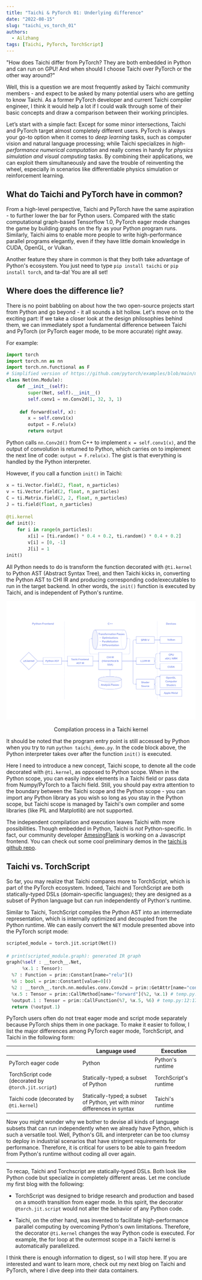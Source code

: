 ```yaml
---
title: "Taichi & PyTorch 01: Underlying difference"
date: "2022-08-15"
slug: "taichi_vs_torch_01"
authors:
  - Ailzhang
tags: [Taichi, PyTorch, TorchScript]
---
```


"How does Taichi differ from PyTorch? They are both embedded in Python and can run on GPU! And when should I choose Taichi over PyTorch or the other way around?"

Well, this is a question we are most frequently asked by Taichi community members - and expect to be asked by many potential users who are getting to know Taichi. As a former PyTorch developer and current Taichi compiler engineer, I think it would help a lot if I could walk through some of their basic concepts and draw a comparison between their working principles.

Let’s start with a simple fact: Except for some minor intersections, Taichi and PyTorch target almost completely different users. PyTorch is always your go-to option when it comes to *deep learning* tasks, such as computer vision and natural language processing; while Taichi specializes in *high-performance numerical computation* and really comes in handy for *physics simulation and visual computing* tasks. By combining their applications, we can exploit them simultaneously and save the trouble of reinventing the wheel, especially in scenarios like differentiable physics simulation or reinforcement learning.

## What do Taichi and PyTorch have in common?

From a high-level perspective, Taichi and PyTorch have the same aspiration - to further lower the bar for Python users. Compared with the static computational graph-based Tensorflow 1.0, PyTorch eager mode changes the game by building graphs on the fly as your Python program runs. Similarly, Taichi aims to enable more people to write high-performance parallel programs elegantly, even if they have little domain knowledge in CUDA, OpenGL, or Vulkan. 

Another feature they share in common is that they both take advantage of Python's ecosystem. You just need to type `pip install taichi` or `pip install torch`, and ta-da! You are all set!

## Where does the difference lie?

There is no point babbling on about how the two open-source projects start from Python and go beyond  - it all sounds a bit hollow. Let's move on to the exciting part: If we take a closer look at the design philosophies behind them, we can immediately spot a  fundamental difference between Taichi and PyTorch (or PyTorch eager mode, to be more accurate) right away.

For example:

```python
import torch
import torch.nn as nn
import torch.nn.functional as F
# Simplified version of https://github.com/pytorch/examples/blob/main/mnist/main.py#L21
class Net(nn.Module):
    def __init__(self):
        super(Net, self).__init__()
        self.conv1 = nn.Conv2d(1, 32, 3, 1)
        
     def forward(self, x):
        x = self.conv1(x)
        output = F.relu(x)
        return output
```

Python calls `nn.Conv2d()` from C++ to implement `x = self.conv1(x)`, and the output of convolution is returned to Python, which carries on to implement the next line of code: `output = F.relu(x)`. The gist is that everything is handled by the Python interpreter.

However, if you call a function `init()` in Taichi:

```python
x = ti.Vector.field(2, float, n_particles)
v = ti.Vector.field(2, float, n_particles)
C = ti.Matrix.field(2, 2, float, n_particles)
J = ti.field(float, n_particles)

@ti.kernel
def init():
    for i in range(n_particles):
        x[i] = [ti.random() * 0.4 + 0.2, ti.random() * 0.4 + 0.2]
        v[i] = [0, -1]
        J[i] = 1
init()
```

All Python needs to do is transform the function decorated with `@ti.kernel` to Python AST (Abstract Syntax Tree), and then Taichi kicks in, converting the Python AST to CHI IR and producing corresponding code/executables to run in the target backend. In other words, the `init()` function is executed by Taichi, and is independent of Python's runtime.

![taichi kernel](./pics/taichikernel.png)
<center>Compilation process in a Taichi kernel</center>

It should be noted that the program entry point is still accessed by Python when you try to run `python taichi_demo.py`. In the code block above, the Python interpreter takes over after the function `init()` is executed.

Here I need to introduce a new concept, Taichi scope, to denote all the code decorated with `@ti.kernel`, as opposed to Python scope. When in the Python scope, you can easily index elements in a Taichi field or pass data from Numpy/PyTorch to a Taichi field. Still, you should pay extra attention to the boundary between the Taichi scope and the Python scope - you can import any Python library as you wish so long as you stay in the Python scope, but Taichi scope is managed by Taichi's own compiler and some libraries (like PIL and Matplotlib) are not supported.

The independent compilation and execution leaves Taichi with more possibilities. Though embedded in Python, Taichi is *not* Python-specific. In fact, our community developer [AmesingFlank](https://github.com/AmesingFlank/taichi.js/commits?author=AmesingFlank) is working on a Javascript frontend. You can check out some cool preliminary demos in the [taichi.js github repo](https://github.com/AmesingFlank/taichi.js).

## Taichi vs. TorchScript

So far, you may realize that Taichi compares more to TorchScript, which is part of the PyTorch ecosystem. Indeed, Taichi and TorchScript are both statically-typed DSLs (domain-specific languages); they are designed as a subset of Python language but can run independently of Python's runtime.

Similar to Taichi, TorchScript compiles the Python AST into an intermediate representation, which is internally optimized and decoupled from the Python runtime. We can easily convert the `NET` module presented above into the PyTorch script mode:

```python
scripted_module = torch.jit.script(Net())

# print(scripted_module.graph): generated IR graph
graph(%self : __torch__.Net,
      %x.1 : Tensor):
  %7 : Function = prim::Constant[name="relu"]()
  %6 : bool = prim::Constant[value=0]()
  %2 : __torch__.torch.nn.modules.conv.Conv2d = prim::GetAttr[name="conv1"](%self)
  %x.5 : Tensor = prim::CallMethod[name="forward"](%2, %x.1) # temp.py:11:12
  %output.1 : Tensor = prim::CallFunction(%7, %x.5, %6) # temp.py:12:17
  return (%output.1)
```

PyTorch users often do not treat eager mode and script mode separately because PyTorch ships them in one package. To make it easier to follow, I list the major differences among PyTorch eager mode, TorchScript, and Taichi in the following form:

|                    | Language used | Execution |
| ------             | ------        | ------    |
| PyTorch eager code | Python        | Python's runtime|
| TorchScript code (decorated by `@torch.jit.script`) | Statically-typed; a subset of Python | TorchScript's runtime |
| Taichi code (decorated by `@ti.kernel`) | Statically-typed; a subset of Python, yet with minor differences in syntax | Taichi's runtime|

Now you might wonder why we bother to devise all kinds of language subsets that can run independently when we already have Python, which is such a versatile tool. Well, Python's GIL and interpreter can be too clumsy to deploy in industrial scenarios that have stringent requirements for performance. Therefore, it is critical for users to be able to gain freedom from Python's runtime without coding all over again.

---
To recap, Taichi and Torchscript are statically-typed DSLs. Both look like Python code but specialize in completely different areas. Let me conclude my first blog with the following:

- TorchScript was designed to bridge research and production and based on a smooth transition from  eager mode. In this spirit, the decorator `@torch.jit.script` would not alter the behavior of any Python code.

- Taichi, on the other hand, was invented to facilitate high-performance parallel computing by overcoming Python's own limitations. Therefore, the decorator `@ti.kernel` changes the way Python code is executed. For example, the for loop at the outermost scope in a Taichi kernel is automatically parallelized.

I think there is enough information to digest, so I will stop here. If you are interested and want to learn more, check out my next blog on Taichi and PyTorch, where I dive deep into their data containers.
